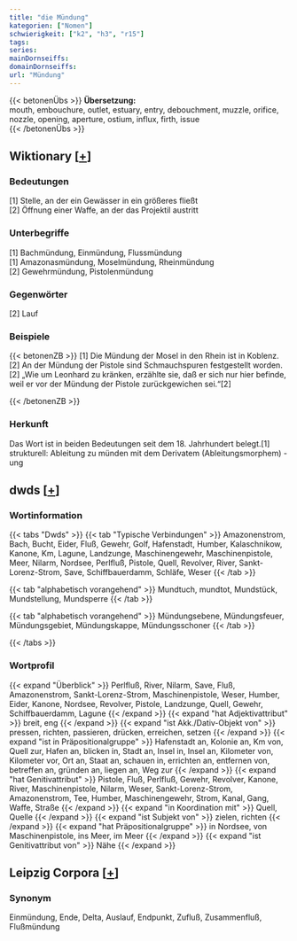```yaml
---
title: "die Mündung"
kategorien: ["Nomen"]
schwierigkeit: ["k2", "h3", "r15"]
tags:
series:
mainDornseiffs:
domainDornseiffs:
url: "Mündung"
---
```


{{< betonenÜbs >}}
**Übersetzung:**  
mouth, embouchure, outlet, estuary, entry, debouchment, muzzle, orifice, nozzle, opening, aperture, ostium, influx, firth, issue  
{{< /betonenÜbs >}}

## Wiktionary [[+](https://de.wiktionary.org/wiki/Mündung)]

### Bedeutungen
[1] Stelle, an der ein Gewässer in ein größeres fließt  
[2] Öffnung einer Waffe, an der das Projektil austritt  

### Unterbegriffe
[1] Bachmündung, Einmündung, Flussmündung  
[1] Amazonasmündung, Moselmündung, Rheinmündung  
[2] Gewehrmündung, Pistolenmündung  

### Gegenwörter
[2] Lauf  

### Beispiele
{{< betonenZB >}}
[1] Die Mündung der Mosel in den Rhein ist in Koblenz.  
[2] An der Mündung der Pistole sind Schmauchspuren festgestellt worden.  
[2] „Wie um Leonhard zu kränken, erzählte sie, daß er sich nur hier befinde, weil er vor der Mündung der Pistole zurückgewichen sei.“[2]  

{{< /betonenZB >}}
### Herkunft
Das Wort ist in beiden Bedeutungen seit dem 18. Jahrhundert belegt.[1]  
strukturell: Ableitung zu münden mit dem Derivatem (Ableitungsmorphem) -ung  



## dwds [[+](https://www.dwds.de/wb/Mündung)]

### Wortinformation
{{< tabs "Dwds" >}}
{{< tab "Typische Verbindungen" >}}
Amazonenstrom, Bach, Bucht, Eider, Fluß, Gewehr, Golf, Hafenstadt, Humber, Kalaschnikow, Kanone, Km, Lagune, Landzunge, Maschinengewehr, Maschinenpistole, Meer, Nilarm, Nordsee, Perlfluß, Pistole, Quell, Revolver, River, Sankt-Lorenz-Strom, Save, Schiffbauerdamm, Schläfe, Weser
{{< /tab >}}

{{< tab "alphabetisch vorangehend" >}}
Mundtuch, mundtot, Mundstück, Mundstellung, Mundsperre
{{< /tab >}}

{{< tab "alphabetisch vorangehend" >}}
Mündungsebene, Mündungsfeuer, Mündungsgebiet, Mündungskappe, Mündungsschoner
{{< /tab >}}

{{< /tabs >}}

### Wortprofil
{{< expand "Überblick" >}} Perlfluß, River, Nilarm, Save, Fluß, Amazonenstrom, Sankt-Lorenz-Strom, Maschinenpistole, Weser, Humber, Eider, Kanone, Nordsee, Revolver, Pistole, Landzunge, Quell, Gewehr, Schiffbauerdamm, Lagune {{< /expand >}}
{{< expand "hat Adjektivattribut" >}} breit, eng {{< /expand >}}
{{< expand "ist Akk./Dativ-Objekt von" >}} pressen, richten, passieren, drücken, erreichen, setzen {{< /expand >}}
{{< expand "ist in Präpositionalgruppe" >}} Hafenstadt an, Kolonie an, Km von, Quell zur, Hafen an, blicken in, Stadt an, Insel in, Insel an, Kilometer von, Kilometer vor, Ort an, Staat an, schauen in, errichten an, entfernen von, betreffen an, gründen an, liegen an, Weg zur {{< /expand >}}
{{< expand "hat Genitivattribut" >}} Pistole, Fluß, Perlfluß, Gewehr, Revolver, Kanone, River, Maschinenpistole, Nilarm, Weser, Sankt-Lorenz-Strom, Amazonenstrom, Tee, Humber, Maschinengewehr, Strom, Kanal, Gang, Waffe, Straße {{< /expand >}}
{{< expand "in Koordination mit" >}} Quell, Quelle {{< /expand >}}
{{< expand "ist Subjekt von" >}} zielen, richten {{< /expand >}}
{{< expand "hat Präpositionalgruppe" >}} in Nordsee, von Maschinenpistole, ins Meer, im Meer {{< /expand >}}
{{< expand "ist Genitivattribut von" >}} Nähe {{< /expand >}}

## Leipzig Corpora [[+](https://corpora.uni-leipzig.de/en/res?word=Mündung&corpusId=deu_newscrawl-public_2018)]


### Synonym
Einmündung, Ende, Delta, Auslauf, Endpunkt, Zufluß, Zusammenfluß, Flußmündung

